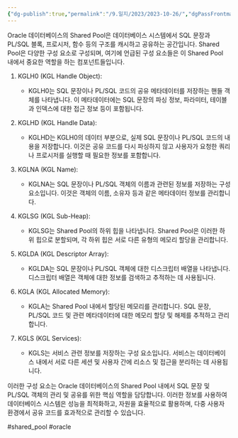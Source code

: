 ```yaml
---
{"dg-publish":true,"permalink":"/9.일지/2023/2023-10-26/","dgPassFrontmatter":true,"noteIcon":""}
---
```




  
Oracle 데이터베이스의 Shared Pool은 데이터베이스 시스템에서 SQL 문장과 PL/SQL 블록, 프로시저, 함수 등의 구조를 캐시하고 공유하는 공간입니다. Shared Pool은 다양한 구성 요소로 구성되며, 여기에 언급된 구성 요소들은 이 Shared Pool 내에서 중요한 역할을 하는 컴포넌트들입니다.

1. KGLH0 (KGL Handle Object):
    - KGLH0는 SQL 문장이나 PL/SQL 코드의 공유 메타데이터를 저장하는 핸들 객체를 나타냅니다. 이 메타데이터에는 SQL 문장의 파싱 정보, 파라미터, 테이블과 인덱스에 대한 접근 정보 등이 포함됩니다.
2. KGLHD (KGL Handle Data):
    
    - KGLHD는 KGLH0의 데이터 부분으로, 실제 SQL 문장이나 PL/SQL 코드의 내용을 저장합니다. 이것은 공유 코드를 다시 파싱하지 않고 사용자가 요청한 쿼리나 프로시저를 실행할 때 필요한 정보를 포함합니다.
3. KGLNA (KGL Name):
    
    - KGLNA는 SQL 문장이나 PL/SQL 객체의 이름과 관련된 정보를 저장하는 구성 요소입니다. 이것은 객체의 이름, 소유자 등과 같은 메타데이터 정보를 관리합니다.
4. KGLSG (KGL Sub-Heap):
    
    - KGLSG는 Shared Pool의 하위 힙을 나타냅니다. Shared Pool은 이러한 하위 힙으로 분할되며, 각 하위 힙은 서로 다른 유형의 메모리 할당을 관리합니다.
5. KGLDA (KGL Descriptor Array):
    
    - KGLDA는 SQL 문장이나 PL/SQL 객체에 대한 디스크립터 배열을 나타냅니다. 디스크립터 배열은 객체에 대한 정보를 검색하고 추적하는 데 사용됩니다.
6. KGLA (KGL Allocated Memory):
    
    - KGLA는 Shared Pool 내에서 할당된 메모리를 관리합니다. SQL 문장, PL/SQL 코드 및 관련 메타데이터에 대한 메모리 할당 및 해제를 추적하고 관리합니다.
7. KGLS (KGL Services):
    
    - KGLS는 서비스 관련 정보를 저장하는 구성 요소입니다. 서비스는 데이터베이스 내에서 서로 다른 세션 및 사용자 간에 리소스 및 접근을 분리하는 데 사용됩니다.

이러한 구성 요소는 Oracle 데이터베이스의 Shared Pool 내에서 SQL 문장 및 PL/SQL 객체의 관리 및 공유를 위한 핵심 역할을 담당합니다. 이러한 정보를 사용하여 데이터베이스 시스템은 성능을 최적화하고, 자원을 효율적으로 활용하며, 다중 사용자 환경에서 공유 코드를 효과적으로 관리할 수 있습니다.

#shared_pool #oracle